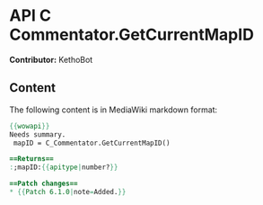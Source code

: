 # API C Commentator.GetCurrentMapID

**Contributor:** KethoBot

## Content

The following content is in MediaWiki markdown format:

```mediawiki
{{wowapi}}
Needs summary.
 mapID = C_Commentator.GetCurrentMapID()

==Returns==
:;mapID:{{apitype|number?}}

==Patch changes==
* {{Patch 6.1.0|note=Added.}}
```